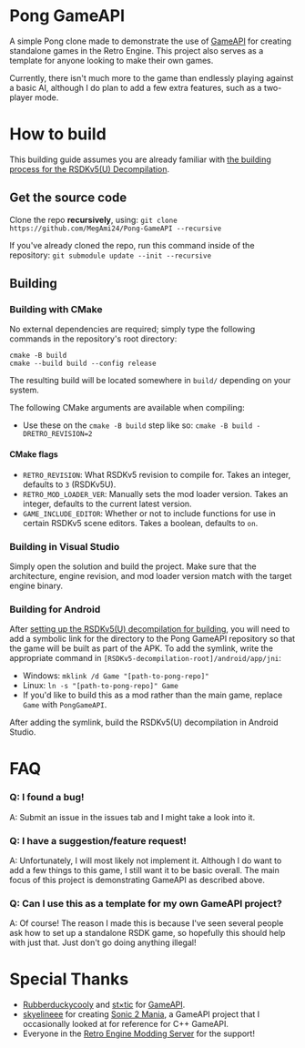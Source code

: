 # Pong GameAPI
A simple Pong clone made to demonstrate the use of [GameAPI](https://github.com/Rubberduckycooly/GameAPI) for creating standalone games in the Retro Engine. This project also serves as a template for anyone looking to make their own games.

Currently, there isn't much more to the game than endlessly playing against a basic AI, although I do plan to add a few extra features, such as a two-player mode.

# How to build
This building guide assumes you are already familiar with [the building process for the RSDKv5(U) Decompilation](https://github.com/Rubberduckycooly/RSDKv5-Decompilation#how-to-build).

## Get the source code
Clone the repo **recursively**, using:
`git clone https://github.com/MegAmi24/Pong-GameAPI --recursive`

If you've already cloned the repo, run this command inside of the repository:
```git submodule update --init --recursive```

## Building

### Building with CMake
No external dependencies are required; simply type the following commands in the repository's root directory:
```
cmake -B build
cmake --build build --config release
```

The resulting build will be located somewhere in `build/` depending on your system.

The following CMake arguments are available when compiling:
- Use these on the `cmake -B build` step like so: `cmake -B build -DRETRO_REVISION=2`

#### CMake flags
- `RETRO_REVISION`: What RSDKv5 revision to compile for. Takes an integer, defaults to `3` (RSDKv5U).
- `RETRO_MOD_LOADER_VER`: Manually sets the mod loader version. Takes an integer, defaults to the current latest version.
- `GAME_INCLUDE_EDITOR`: Whether or not to include functions for use in certain RSDKv5 scene editors. Takes a boolean, defaults to `on`.

### Building in Visual Studio
Simply open the solution and build the project. Make sure that the architecture, engine revision, and mod loader version match with the target engine binary.

### Building for Android
After [setting up the RSDKv5(U) decompilation for building](https://github.com/Rubberduckycooly/RSDKv5-Decompilation#how-to-build), you will need to add a symbolic link for the directory to the Pong GameAPI repository so that the game will be built as part of the APK.
To add the symlink, write the appropriate command in `[RSDKv5-decompilation-root]/android/app/jni`:
  * Windows: `mklink /d Game "[path-to-pong-repo]"`
  * Linux: `ln -s "[path-to-pong-repo]" Game`
  * If you'd like to build this as a mod rather than the main game, replace `Game` with `PongGameAPI`.

After adding the symlink, build the RSDKv5(U) decompilation in Android Studio.

# FAQ
### Q: I found a bug!
A: Submit an issue in the issues tab and I might take a look into it.

### Q: I have a suggestion/feature request!
A: Unfortunately, I will most likely not implement it. Although I do want to add a few things to this game, I still want it to be basic overall. The main focus of this project is demonstrating GameAPI as described above.

### Q: Can I use this as a template for my own GameAPI project?
A: Of course! The reason I made this is because I've seen several people ask how to set up a standalone RSDK game, so hopefully this should help with just that. Just don't go doing anything illegal!

# Special Thanks
* [Rubberduckycooly](https://github.com/Rubberduckycooly) and [st×tic](https://github.com/stxticOVFL) for [GameAPI](https://github.com/Rubberduckycooly/GameAPI).
* [skyelineee](https://github.com/skyelineee) for creating [Sonic 2 Mania](https://github.com/skyelineee/Sonic-2-Mania-Development), a GameAPI project that I occasionally looked at for reference for C++ GameAPI.
* Everyone in the [Retro Engine Modding Server](https://dc.railgun.works/retroengine) for the support!
